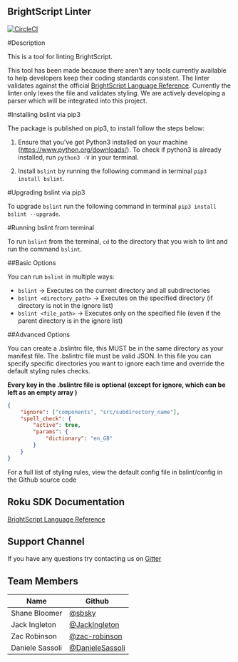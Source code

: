 ## BrightScript Linter
[![CircleCI](https://circleci.com/gh/sky-uk/bslint/tree/master.svg?style=shield&circle-token=a9218a324d2d7bebd187a00fdc170b6a11a17462)](https://circleci.com/gh/sky-uk/bslint/tree/master)

#Description

This is a tool for linting BrightScript.

This tool has been made because there aren't any tools currently available to help developers keep their coding standards consistent. 
The linter validates against the official [BrightScript Language Reference](https://sdkdocs.roku.com/display/sdkdoc/BrightScript+Language+Reference).
Currently the linter only lexes the file and validates styling. We are actively developing a parser which will be integrated into this project. 

#Installing bslint via pip3

The package is published on pip3, to install follow the steps below:

1. Ensure that you've got Python3 installed on your machine (https://www.python.org/downloads/).
   To check if python3 is already installed, run `python3 -V` in your terminal.

2. Install `bslint` by running the following command in terminal `pip3 install bslint`. 

#Upgrading bslint via pip3

To upgrade `bslint` run the following command in terminal `pip3 install bslint --upgrade`.

#Running bslint from terminal

To run `bslint` from the terminal, `cd` to the directory that you wish to lint and run the command `bslint`.

##Basic Options

You can run `bslint` in multiple ways:
* `bslint` -> Executes on the current directory and all subdirectories
* `bslint <directory_path>` -> Executes on the specified directory (if directory is not in the ignore list)
* `bslint <file_path>` -> Executes only on the specified file (even if the parent directory is in the ignore list)

##Advanced Options

You can create a .bslintrc file, this MUST be in the same directory as your manifest file. 
The .bslintrc file must be valid JSON.
In this file you can specify specific directories you want to ignore each time and override the default styling rules checks. 

**Every key in the .bslintrc file is optional (except for ignore, which can be left as an empty array )**

```json
{
    "ignore": ["components", "src/subdirectory_name"],
    "spell_check": {
        "active": true,
        "params": {
            "dictionary": "en_GB"
        }
    }
}
```

For a full list of styling rules, view the default config file in bslint/config in the Github source code

## Roku SDK Documentation
[BrightScript Language Reference](https://sdkdocs.roku.com/display/sdkdoc/BrightScript+Language+Reference)

## Support Channel
If you have any questions try contacting us on [Gitter](https://gitter.im/bslint/Lobby?utm_source=share-link&utm_medium=link&utm_campaign=share-link)


## Team Members

Name |  Github
------------ | -------------
Shane Bloomer |  [@sbsky](http://github.com/sbsky)
Jack Ingleton | [@JackIngleton](http://github.com/JackIngleton)
Zac Robinson | [@zac-robinson](https://github.com/zac-robinson)
Daniele Sassoli | [@DanieleSassoli](https://github.com/DanieleSassoli)
